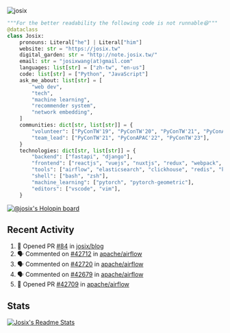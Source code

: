 ![josix](https://komarev.com/ghpvc/?username=josix)
```python
"""For the better readability the following code is not runnable😆"""
@dataclass
class Josix:
    pronouns: Literal["he"] | Literal["him"]
    website: str = "https://josix.tw"
    digital_garden: str = "http://note.josix.tw/"
    email: str = "josixwang(at)gmail.com"
    languages: list[str] = ["zh-tw", "en-us"]
    code: list[str] = ["Python", "JavaScript"]
    ask_me_about: list[str] = [
        "web dev",
        "tech",
        "machine learning",
        "recommender system",
        "network embedding",
    ]
    communities: dict[str, list[str]] = {
        "volunteer": ["PyConTW'19", "PyConTW'20", "PyConTW'21", "PyConAPAC'22", "PyConTW'24"],
        "team_lead": ["PyConTW'21", "PyConAPAC'22", "PyConTW'23"],
    }
    technologies: dict[str, list[str]] = {
        "backend": ["fastapi", "django"],
        "frontend": ["reactjs", "vuejs", "nuxtjs", "redux", "webpack", "tailwindcss"],
        "tools": ["airflow", "elasticsearch", "clickhouse", "redis", "kubernetes", "docker"],
        "shell": ["bash", "zsh"],
        "machine_learning": ["pytorch", "pytorch-geometric"],
        "editors": ["vscode", "vim"],
    }
```
[![@josix's Holopin board](https://holopin.io/api/user/board?user=josix)](https://holopin.io/@josix)

## Recent Activity
<!--START_SECTION:activity-->
1. 💪 Opened PR [#84](https://github.com/josix/blog/pull/84) in [josix/blog](https://github.com/josix/blog)
2. 🗣 Commented on [#42712](https://github.com/apache/airflow/issues/42712#issuecomment-2395820602) in [apache/airflow](https://github.com/apache/airflow)
3. 🗣 Commented on [#42720](https://github.com/apache/airflow/issues/42720#issuecomment-2392742969) in [apache/airflow](https://github.com/apache/airflow)
4. 🗣 Commented on [#42679](https://github.com/apache/airflow/issues/42679#issuecomment-2392724474) in [apache/airflow](https://github.com/apache/airflow)
5. 💪 Opened PR [#42709](https://github.com/apache/airflow/pull/42709) in [apache/airflow](https://github.com/apache/airflow)
<!--END_SECTION:activity-->



## Stats
[![Josix's Readme Stats](https://github-readme-stats.vercel.app/api?username=josix&show_icons=true&theme=default&count_private=true&card_width=400)](https://github.com/anuraghazra/github-readme-stats)
